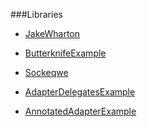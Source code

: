 ###Libraries
- [JakeWharton](https://github.com/JakeWharton)
 - [Butterknife](https://github.com/JakeWharton/butterknife)[Example](https://github.com/JakeWharton/butterknife)

- [Sockeqwe](https://github.com/sockeqwe)
 - [AdapterDelegates](https://github.com/sockeqwe/adapterDelegates)[Example](https://github.com/sockeqwe/adapterDelegates)
 - [AnnotatedAdapter](https://github.com/sockeqwe/annotatedAdapter)[Example](https://github.com/sockeqwe/annotatedAdapter)



